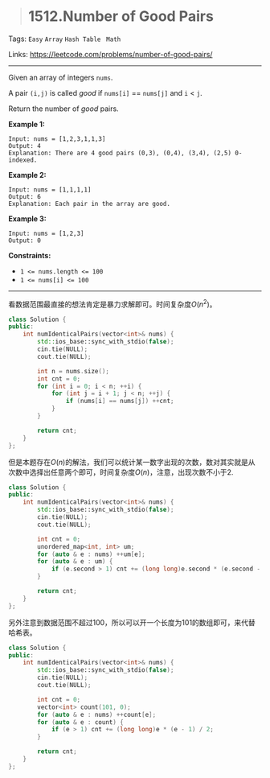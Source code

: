 > # 1512.Number of Good Pairs

Tags: `Easy` `Array` `Hash Table ` `Math`

Links: https://leetcode.com/problems/number-of-good-pairs/

-----

Given an array of integers `nums`.

A pair `(i,j)` is called *good* if `nums[i]` == `nums[j]` and `i` < `j`.

Return the number of *good* pairs.

 

**Example 1:**

```
Input: nums = [1,2,3,1,1,3]
Output: 4
Explanation: There are 4 good pairs (0,3), (0,4), (3,4), (2,5) 0-indexed.
```

**Example 2:**

```
Input: nums = [1,1,1,1]
Output: 6
Explanation: Each pair in the array are good.
```

**Example 3:**

```
Input: nums = [1,2,3]
Output: 0
```

 

**Constraints:**

- `1 <= nums.length <= 100`
- `1 <= nums[i] <= 100`

-----

看数据范围最直接的想法肯定是暴力求解即可。时间复杂度$O(n^2)$。

```c++
class Solution {
public:
    int numIdenticalPairs(vector<int>& nums) {
    	std::ios_base::sync_with_stdio(false);
    	cin.tie(NULL);
    	cout.tie(NULL);

    	int n = nums.size();
    	int cnt = 0;
    	for (int i = 0; i < n; ++i) {
    		for (int j = i + 1; j < n; ++j) {
    			if (nums[i] == nums[j]) ++cnt;
    		}
    	}

    	return cnt;
    }
};
```

但是本题存在$O(n)$的解法，我们可以统计某一数字出现的次数，数对其实就是从次数中选择出任意两个即可，时间复杂度$O(n)$，注意，出现次数不小于2.

```c++
class Solution {
public:
    int numIdenticalPairs(vector<int>& nums) {
    	std::ios_base::sync_with_stdio(false);
    	cin.tie(NULL);
    	cout.tie(NULL);

    	int cnt = 0;
    	unordered_map<int, int> um;
    	for (auto & e : nums) ++um[e];
    	for (auto & e : um) {
    		if (e.second > 1) cnt += (long long)e.second * (e.second - 1) / 2;
    	}

    	return cnt;
    }
};
```

另外注意到数据范围不超过100，所以可以开一个长度为101的数组即可，来代替哈希表。

```c++
class Solution {
public:
    int numIdenticalPairs(vector<int>& nums) {
    	std::ios_base::sync_with_stdio(false);
    	cin.tie(NULL);
    	cout.tie(NULL);

    	int cnt = 0;
    	vector<int> count(101, 0);
    	for (auto & e : nums) ++count[e];
    	for (auto & e : count) {
    		if (e > 1) cnt += (long long)e * (e - 1) / 2;
    	}

    	return cnt;
    }
};
```















